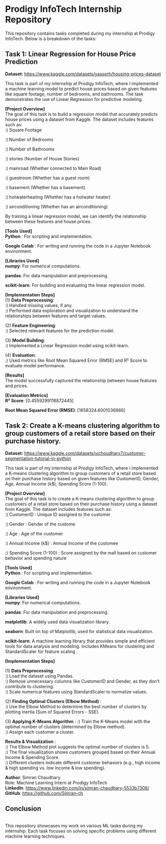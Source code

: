 # Prodigy InfoTech Internship Repository

This repository contains tasks completed during my internship at Prodigy InfoTech. Below is a breakdown of the tasks:

## Task 1: Linear Regression for House Price Prediction

**Dataset:** https://www.kaggle.com/datasets/yasserh/housing-prices-dataset
<br>

This task is part of my internship at Prodigy InfoTech, where I implemented a machine learning model to predict house prices based on given features like square footage, number of bedrooms, and bathrooms. The task demonstrates the use of Linear Regression for predictive modeling.
<br>

**[Project Overview]**
<br>
The goal of this task is to build a regression model that accurately predicts house prices using a dataset from Kaggle. The dataset includes features such as:
<br>
:) Square Footage
<br>

:) Number of Bedrooms
<br>

:) Number of Bathrooms
<br>

:) stories (Number of House Stories)
<br>

:) mainroad (Whether connected to Main Road)
<br>

:) guestroom (Whether has a guest room)
<br>

:) basement (Whether has a basement)
<br>

:) hotwaterheating (Whether has a hotwater heater)
<br>

:) airconditioning (Whether has an airconditioning)
<br>

By training a linear regression model, we can identify the relationship between these features and house prices.
<br>

**[Tools Used]**
<br>
**Python** : For scripting and implementation.
<br>

**Google Colab** : For writing and running the code in a Jupyter Notebook environment.
<br>

**[Libraries Used]**
<br>
**numpy**: For numerical computations.
<br>

**pandas**: For data manipulation and preprocessing.
<br>

**scikit-learn**: For building and evaluating the linear regression model.
<br>

**[Implementation Steps]**
<br>
(1) **Data Preprocessing**: 
<br>
:) Handled missing values, if any.
<br>
:) Performed data exploration and visualization to understand the relationships between features and target values.
<br>

(2) **Feature Engineering**:
<br>
:) Selected relevant features for the prediction model.
<br>

(3) **Model Building**:
<br>
:) Implemented a Linear Regression model using scikit-learn.
<br>

(4) **Evaluation**:
<br>
:) Used metrics like Root Mean Squared Error (RMSE) and R² Score to evaluate model performance.
<br>

**[Results]**
<br>
The model successfully captured the relationship between house features and prices.
<br>

**[Evaluation Metrics]**
<br>
**R² Score**: [0.4559299118872445]
<br>

**Root Mean Squared Error (RMSE)**: [1658324.6001036866]
<br>



## Task 2: Create a K-means clustering algorithm to group customers of a retail store based on their purchase history.

**Dataset:** https://www.kaggle.com/datasets/vjchoudhary7/customer-segmentation-tutorial-in-python
<br>

This task is part of my internship at Prodigy InfoTech, where i implemented a K-means clustering algorithm to group customers of a retail store based on their purchase history based on given features like CustomerID, Gender, Age, Annual Income (k$), Spending Score (1-100). 
<br>

**[Project Overview]**
<br>
The goal of this task is to create a K-means clustering algorithm to group customers of a retail store based on their purchase history using a dataset from Kaggle. The dataset includes features such as:
<br>
:) CustomerID : Unique ID assigned to the customer
<br>

:) Gender : Gender of the custome
<br>

:) Age : Age of the customer
<br>

:) Annual Income (k$) : Annual Income of the customee
<br>

:) Spending Score (1-100) : Score assigned by the mall based on customer behavior and spending nature
<br>


**[Tools Used]**
<br>
**Python** : For scripting and implementation.
<br>

**Google Colab** : For writing and running the code in a Jupyter Notebook environment.
<br>

**[Libraries Used]**
<br>
**numpy**: For numerical computations.
<br>

**pandas**: For data manipulation and preprocessing.
<br>

**matplotlib**: A widely used data visualization library.
<br>

**seaborn**: Built on top of Matplotlib, used for statistical data visualization.
<br>

**scikit-learn**: A machine learning library that provides simple and efficient tools for data analysis and modeling.
Includes KMeans for clustering and StandardScaler for feature scaling .
<br>

**[Implementation Steps]**
<br>

(1) **Data Preprocessing**: 
<br>
:) Load the dataset using Pandas.
<br>
:) Remove unnecessary columns like CustomerID and Gender, as they don't contribute to clustering.
<br>
:) Scale numerical features using StandardScaler to normalize values.
<br>


(2) **Finding Optimal Clusters (Elbow Method)** : 
<br>
:) Use the Elbow Method to determine the best number of clusters by plotting inertia (Sum of Squared Errors - SSE).
<br>

(3) **Applying K-Means Algorithm** : 
:) Train the K-Means model with the optimal number of clusters (determined by Elbow method).
<br>
:) Assign each customer a cluster.
<br>

**Results & Visualization** :
<br>
:) The Elbow Method plot suggests the optimal number of clusters is 5.
<br>
:) The final visualization shows customers grouped based on their Annual Income & Spending Score.
<br> 
:) Different clusters indicate different customer behaviors (e.g., high income & high spending vs. low income & low spending).
<br> 



**Author**: Simran Chaudhary
<br>
Role: Machine Learning Intern at Prodigy InfoTech
<br>
**LinkedIn**: https://www.linkedin.com/in/simran-chaudhary-5533b7308/
<br>
**GitHub**: https://github.com/Simran-ch
<br>

## Conclusion
<br>
This repository showcases my work on various ML tasks during my internship. Each task focuses on solving specific problems using different machine learning techniques.
